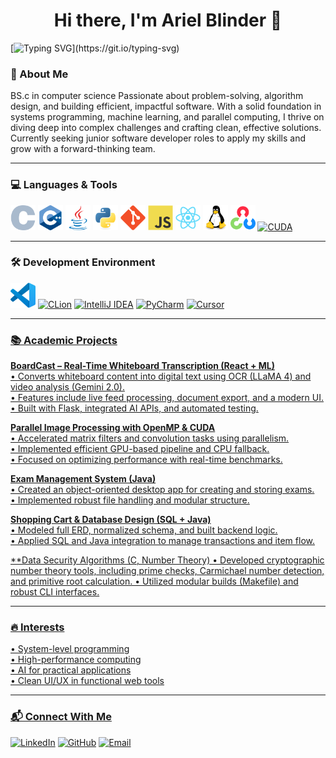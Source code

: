 <h1 align="center">Hi there, I'm Ariel Blinder 👋</h1>

[![Typing SVG](https://readme-typing-svg.herokuapp.com?font=Fira+Code&duration=3000&pause=1000&color=2E9EF7&center=true&vCenter=true&width=600&lines=BS.c+Computer+Science;Passionate+Software+Developer;Problem+Solver+%26+Algorithm+Designer;Always+learning+new+technologies!)](https://git.io/typing-svg)


<h3 align="left">🧠 About Me</h3>
BS.c in computer science
Passionate about problem-solving, algorithm design, and building efficient, impactful software.  
With a solid foundation in systems programming, machine learning, and parallel computing,  
I thrive on diving deep into complex challenges and crafting clean, effective solutions.  
Currently seeking junior software developer roles to apply my skills and grow with a forward-thinking team.

---

<h3 align="left">💻 Languages & Tools</h3>

<p align="left">
  <a href="https://en.wikipedia.org/wiki/C_(programming_language)" title="C"><img src="https://raw.githubusercontent.com/devicons/devicon/master/icons/c/c-original.svg" alt="C" width="40" height="40"/></a>
  <a href="https://en.wikipedia.org/wiki/C%2B%2B" title="C++"><img src="https://raw.githubusercontent.com/devicons/devicon/master/icons/cplusplus/cplusplus-original.svg" alt="C++" width="40" height="40"/></a>
  <a href="https://www.java.com" title="Java"><img src="https://raw.githubusercontent.com/devicons/devicon/master/icons/java/java-original.svg" alt="Java" width="40" height="40"/></a>
  <a href="https://www.python.org" title="Python"><img src="https://raw.githubusercontent.com/devicons/devicon/master/icons/python/python-original.svg" alt="Python" width="40" height="40"/></a>
  <a href="https://git-scm.com/" title="Git"><img src="https://raw.githubusercontent.com/devicons/devicon/master/icons/git/git-original.svg" alt="Git" width="40" height="40"/></a>
  <a href="https://developer.mozilla.org/en-US/docs/Web/JavaScript" title="JavaScript"><img src="https://raw.githubusercontent.com/devicons/devicon/master/icons/javascript/javascript-original.svg" alt="JavaScript" width="40" height="40"/></a>
  <a href="https://reactjs.org/" title="React"><img src="https://raw.githubusercontent.com/devicons/devicon/master/icons/react/react-original.svg" alt="React" width="40" height="40"/></a>
  <a href="https://www.linux.org/" title="Linux"><img src="https://raw.githubusercontent.com/devicons/devicon/master/icons/linux/linux-original.svg" alt="Linux" width="40" height="40"/></a>
  <a href="https://opencv.org/" title="OpenCV"><img src="https://raw.githubusercontent.com/devicons/devicon/master/icons/opencv/opencv-original.svg" alt="OpenCV" width="40" height="40"/></a>
  <a href="https://developer.nvidia.com/cuda-zone" title="CUDA"><img src="https://logos-world.net/wp-content/uploads/2020/11/Nvidia-Logo.png" alt="CUDA" width="70" height="40"/></a>
  
</p>

---

<h3 align="left">🛠️ Development Environment</h3>

<p align="left">
  <a href="https://code.visualstudio.com/" title="VS Code"><img src="https://raw.githubusercontent.com/devicons/devicon/master/icons/vscode/vscode-original.svg" alt="VS Code" width="40" height="40"/></a>
  <a href="https://www.jetbrains.com/clion/" title="CLion"><img src="https://resources.jetbrains.com/storage/products/clion/img/meta/clion_logo_300x300.png" alt="CLion" width="40" height="40"/></a>
  <a href="https://www.jetbrains.com/idea/" title="IntelliJ IDEA"><img src="https://resources.jetbrains.com/storage/products/intellij-idea/img/meta/intellij-idea_logo_300x300.png" alt="IntelliJ IDEA" width="40" height="40"/></a>
  <a href="https://www.jetbrains.com/pycharm/" title="PyCharm"><img src="https://resources.jetbrains.com/storage/products/pycharm/img/meta/pycharm_logo_300x300.png" alt="PyCharm" width="40" height="40"/></a>
  <a href="https://cursor.sh/" title="Cursor"><img src="https://cursor.sh/favicon.ico" alt="Cursor" width="40" height="40"/>

</p>

---

<h3 align="left">📚 Academic Projects</h3>

**BoardCast – Real-Time Whiteboard Transcription (React + ML)**  
• Converts whiteboard content into digital text using OCR (LLaMA 4) and video analysis (Gemini 2.0).  
• Features include live feed processing, document export, and a modern UI.  
• Built with Flask, integrated AI APIs, and automated testing.  

**Parallel Image Processing with OpenMP & CUDA**  
• Accelerated matrix filters and convolution tasks using parallelism.  
• Implemented efficient GPU-based pipeline and CPU fallback.  
• Focused on optimizing performance with real-time benchmarks.  

**Exam Management System (Java)**  
• Created an object-oriented desktop app for creating and storing exams.  
• Implemented robust file handling and modular structure.  

**Shopping Cart & Database Design (SQL + Java)**  
• Modeled full ERD, normalized schema, and built backend logic.  
• Applied SQL and Java integration to manage transactions and item flow.  

**Data Security Algorithms (C, Number Theory)
• Developed cryptographic number theory tools, including prime checks, Carmichael number detection, and primitive root calculation.
• Utilized modular builds (Makefile) and robust CLI interfaces.

---

<h3 align="left">🔥 Interests</h3>

• System-level programming  
• High-performance computing  
• AI for practical applications  
• Clean UI/UX in functional web tools  

---

<h3 align="left">📬 Connect With Me</h3>

<p align="left">
  <a href="https://www.linkedin.com/in/ariel-blinder" target="_blank"><img src="https://upload.wikimedia.org/wikipedia/commons/c/ca/LinkedIn_logo_initials.png" alt="LinkedIn" width="40" height="40"></a>
  <a href="https://github.com/arielblinder" target="_blank"><img src="https://github.githubassets.com/images/modules/logos_page/GitHub-Mark.png" alt="GitHub" width="40" height="40"></a>
  <a href="mailto:arielxblinder@gmail.com"><img src="https://cdn.worldvectorlogo.com/logos/official-gmail-icon-2020-.svg" alt="Email" width="40" height="40"></a>
</p>
